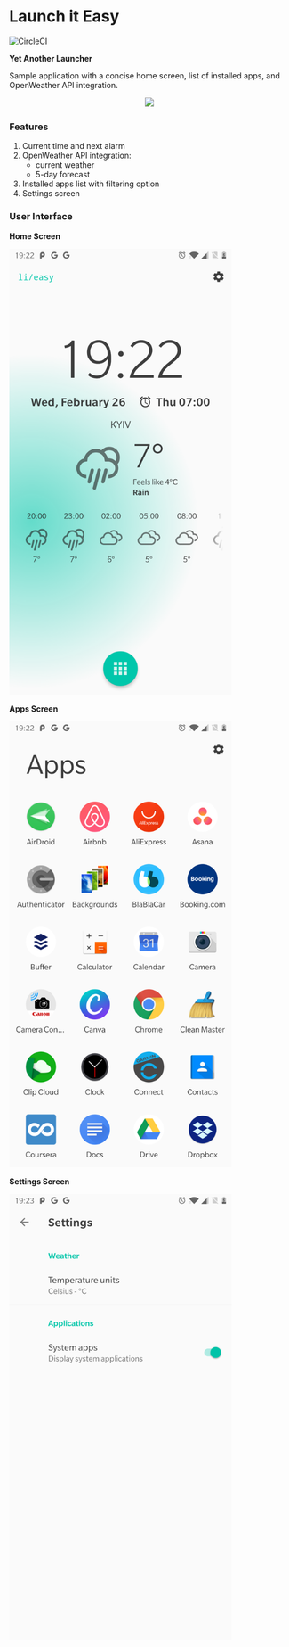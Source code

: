 # Launch it Easy

[![CircleCI](https://circleci.com/gh/asherepenko/launchiteasy.svg?style=svg&circle-token=9d39fddaddad3536601814fbed8a2ffbcce72ece)](https://circleci.com/gh/asherepenko/launchiteasy)

**Yet Another Launcher**

Sample application with a concise home screen, list of installed apps, and OpenWeather API integration.

<p align="center">
    <a href="https://play.google.com/store/apps/details?id=com.sherepenko.android.launchiteasy" target="_blank">
        <img src="https://github.com/steverichey/google-play-badge-svg/blob/master/img/en_get.svg" width="250px" />
    </a>
</p>

### Features

1. Current time and next alarm
2. OpenWeather API integration:
    - current weather
    - 5-day forecast
3. Installed apps list with filtering option
4. Settings screen

### User Interface

**Home Screen**

<img src="images/home.png" width="400px" />

**Apps Screen**

<img src="images/apps.png" width="400px" />

**Settings Screen**

<img src="images/settings.png" width="400px" />
